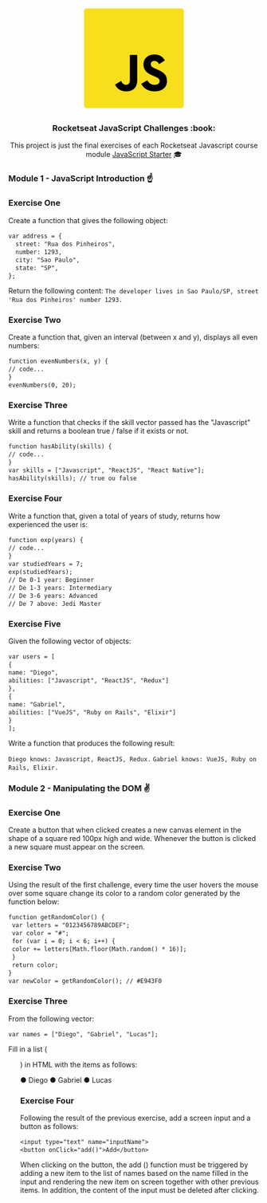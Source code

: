 <h1 align="center">
    <img alt="Starter" title="Javascript Starter"src=".github/logo.svg" width="200px" />
</h1>

<h3 align="center">
  Rocketseat JavaScript Challenges :book:
</h3>

<p align="center">This project is just the final exercises of each Rocketseat Javascript course module <a href="https://skylab.rocketseat.com.br/journey/starter">JavaScript Starter</a> 🎓
</p>

### Module 1 - JavaScript Introduction :point_up:

<h3>Exercise One</h3>
Create a function that gives the following object:

```
var address = {
  street: "Rua dos Pinheiros",
  number: 1293,
  city: "Sao Paulo",
  state: "SP",
};
```

Return the following content:
`The developer lives in Sao Paulo/SP, street 'Rua dos Pinheiros' number 1293.`

<h3>Exercise Two</h3>
Create a function that, given an interval (between x and y), displays all even numbers:

```
function evenNumbers(x, y) {
// code...
}
evenNumbers(0, 20);
```

<h3>Exercise Three</h3>
Write a function that checks if the skill vector passed has the "Javascript" skill
and returns a boolean true / false if it exists or not.

```
function hasAbility(skills) {
// code...
}
var skills = ["Javascript", "ReactJS", "React Native"];
hasAbility(skills); // true ou false
```

<h3>Exercise Four</h3>
Write a function that, given a total of years of study, returns how experienced the user is:

```
function exp(years) {
// code...
}
var studiedYears = 7;
exp(studiedYears);
// De 0-1 year: Beginner
// De 1-3 years: Intermediary
// De 3-6 years: Advanced
// De 7 above: Jedi Master
```

<h3>Exercise Five</h3>
Given the following vector of objects:

```
var users = [
{
name: "Diego",
abilities: ["Javascript", "ReactJS", "Redux"]
},
{
name: "Gabriel",
abilities: ["VueJS", "Ruby on Rails", "Elixir"]
}
];
```

Write a function that produces the following result:

`Diego knows: Javascript, ReactJS, Redux.`
`Gabriel knows: VueJS, Ruby on Rails, Elixir.`

### Module 2 - Manipulating the DOM :v:

<h3>Exercise One</h3>
Create a button that when clicked creates a new canvas element in the shape of a square
red 100px high and wide. Whenever the button is clicked a new square must
appear on the screen.

<h3>Exercise Two</h3>
Using the result of the first challenge, every time the user hovers the mouse over
some square change its color to a random color generated by the function below:

```
function getRandomColor() {
 var letters = "0123456789ABCDEF";
 var color = "#";
 for (var i = 0; i < 6; i++) {
 color += letters[Math.floor(Math.random() * 16)];
 }
 return color;
}
var newColor = getRandomColor(); // #E943F0
```

<h3>Exercise Three</h3>
From the following vector:

```
var names = ["Diego", "Gabriel", "Lucas"];
```

Fill in a list (<ul>) in HTML with the items as follows:

● Diego
● Gabriel
● Lucas

<h3>Exercise Four</h3>
Following the result of the previous exercise, add a screen input and a button as follows:

```
<input type="text" name="inputName">
<button onClick="add()">Add</button>
```

When clicking on the button, the add () function must be triggered by adding a new item to the list of
names based on the name filled in the input and rendering the new item on screen together with
other previous items. In addition, the content of the input must be deleted after clicking.
